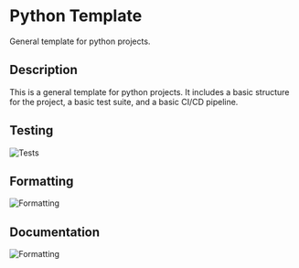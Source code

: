 # Python Template

General template for python projects.

## Description

This is a general template for python projects. It includes a basic structure for the project, a basic test suite, and a basic CI/CD pipeline.

## Testing

![Tests](https://github.com/SimonLeiner/Template/actions/workflows/tests.yml/badge.svg)

## Formatting

![Formatting](https://github.com/SimonLeiner/Template/actions/workflows/ruff.yml/badge.svg)

## Documentation

![Formatting](https://github.com/SimonLeiner/Template/actions/workflows/docs.yml/badge.svg)
